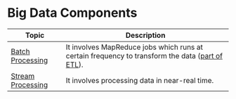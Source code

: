 # Big Data Components

| Topic                                           | Description                                                                                                                                                           |
|-------------------------------------------------|-----------------------------------------------------------------------------------------------------------------------------------------------------------------------|
| [Batch Processing](BatchProcessing/Readme.md)   | It involves MapReduce jobs which runs at certain frequency to transform the data ([part of ETL](../../1_HLDDesignComponents/3_DatabaseComponents/DataWarehouses.md)). |
| [Stream Processing](StreamProcessing/Readme.md) | It involves processing data in near-real time.                                                                                                                        |
